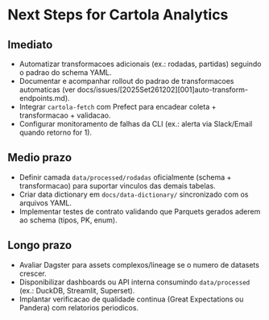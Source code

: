 # Next Steps for Cartola Analytics

## Imediato
- Automatizar transformacoes adicionais (ex.: rodadas, partidas) seguindo o padrao do schema YAML.
- Documentar e acompanhar rollout do padrao de transformacoes automaticas (ver docs/issues/[2025Set261202][001]auto-transform-endpoints.md).
- Integrar `cartola-fetch` com Prefect para encadear coleta + transformacao + validacao.
- Configurar monitoramento de falhas da CLI (ex.: alerta via Slack/Email quando retorno for 1).

## Medio prazo
- Definir camada `data/processed/rodadas` oficialmente (schema + transformacao) para suportar vinculos das demais tabelas.
- Criar data dictionary em `docs/data-dictionary/` sincronizado com os arquivos YAML.
- Implementar testes de contrato validando que Parquets gerados aderem ao schema (tipos, PK, enum).

## Longo prazo
- Avaliar Dagster para assets complexos/lineage se o numero de datasets crescer.
- Disponibilizar dashboards ou API interna consumindo `data/processed` (ex.: DuckDB, Streamlit, Superset).
- Implantar verificacao de qualidade continua (Great Expectations ou Pandera) com relatorios periodicos.
